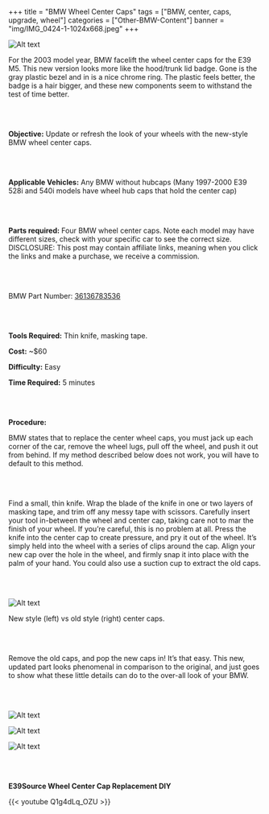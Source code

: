 
+++
title = "BMW Wheel Center Caps"
tags = ["BMW, center, caps, upgrade, wheel"]
categories = ["Other-BMW-Content"]
banner = "img/IMG_0424-1-1024x668.jpeg"
+++

![Alt text](https://e39source.com/wp-content/uploads/2020/04/IMG_0424-1-1024x668.jpg)

For the 2003 model year, BMW facelift the wheel center caps for the E39 M5. This new version looks more like the hood/trunk lid badge. Gone is the gray plastic bezel and in is a nice chrome ring. The plastic feels better, the badge is a hair bigger, and these new components seem to withstand the test of time better.

&nbsp;<br/><br/>

**Objective:**  Update or refresh the look of your wheels with the new-style BMW wheel center caps.

&nbsp;<br/><br/>

**Applicable Vehicles:**  Any BMW without hubcaps (Many 1997-2000 E39 528i and 540i models have wheel hub caps that hold the center cap)

&nbsp;<br/><br/>

**Parts required:**  Four BMW wheel center caps.  Note each model may have different sizes, check with your specific car to see the correct size. DISCLOSURE: This post may contain affiliate links, meaning when you click the links and make a purchase, we receive a commission.

&nbsp;<br/><br/>

BMW Part Number:  [36136783536](https://click.linksynergy.com/deeplink?id=1vz0CwG/oc8&mid=43304&murl=https%3A%2F%2Fwww.ecstuning.com%2Fb-genuine-bmw-parts%2Fcenter-cap-68mm%2F36136783536%2F)

&nbsp;<br/><br/>

**Tools Required:**  Thin knife, masking tape.

**Cost:** ~$60

**Difficulty:**  Easy

**Time Required:**  5 minutes

&nbsp;<br/><br/>

**Procedure:**

BMW states that to replace the center wheel caps, you must jack up each corner of the car, remove the wheel lugs, pull off the wheel, and push it out from behind.  If my method described below does not work, you will have to default to this method.

&nbsp;<br/><br/>

Find a small, thin knife.  Wrap the blade of the knife in one or two layers of masking tape, and trim off any messy tape with scissors. Carefully insert your tool in-between the wheel and center cap, taking care not to mar the finish of your wheel.  If you’re careful, this is no problem at all.  Press the knife into the center cap to create pressure, and pry it out of the wheel.  It’s simply held into the wheel with a series of clips around the cap.  Align your new cap over the hole in the wheel, and firmly snap it into place with the palm of your hand. You could also use a suction cup to extract the old caps.

&nbsp;<br/><br/>

![Alt text](http://e39source.com/wp-content/uploads/2013/08/IMG_3548.jpg)

New style (left) vs old style (right) center caps.

&nbsp;<br/><br/>

Remove the old caps, and pop the new caps in! It’s that easy.  This new, updated part looks phenomenal in comparison to the original, and just goes to show what these little details can do to the over-all look of your BMW.  

&nbsp;<br/><br/>

![Alt text](http://e39source.com/wp-content/uploads/2013/08/IMG_3550.jpg)

![Alt text](http://e39source.com/wp-content/uploads/2013/08/IMG_3552.jpg)

![Alt text](https://e39source.com/wp-content/uploads/2013/08/IMG_3554.jpg)

&nbsp;<br/><br/>

**E39Source Wheel Center Cap Replacement DIY**

{{< youtube Q1g4dLq_OZU >}}

&nbsp;<br/><br/>